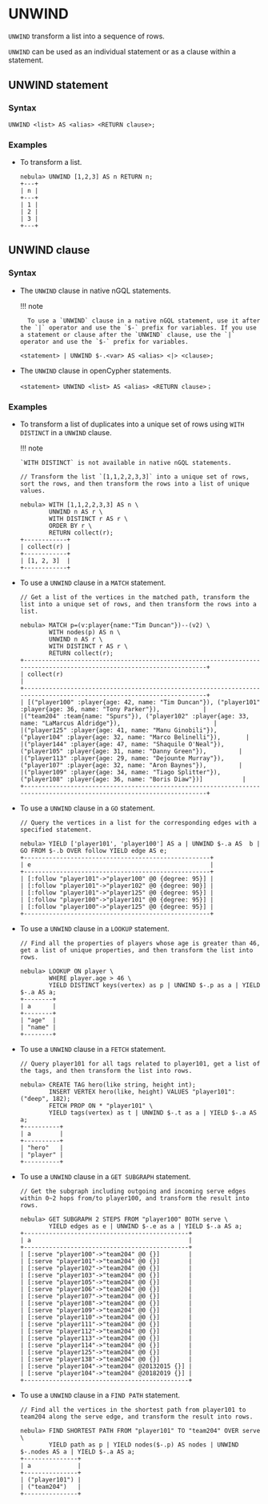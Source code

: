 # UNWIND

`UNWIND` transform a list into a sequence of rows.

`UNWIND` can be used as an individual statement or as a clause within a statement.

## UNWIND statement

### Syntax

```ngql 
UNWIND <list> AS <alias> <RETURN clause>;
```

### Examples

- To transform a list.

  ```ngql
  nebula> UNWIND [1,2,3] AS n RETURN n;
  +---+
  | n |
  +---+
  | 1 |
  | 2 |
  | 3 |
  +---+
  ```

## UNWIND clause

### Syntax

- The `UNWIND` clause in native nGQL statements.

  !!! note

        To use a `UNWIND` clause in a native nGQL statement, use it after the `|` operator and use the `$-` prefix for variables. If you use a statement or clause after the `UNWIND` clause, use the `|` operator and use the `$-` prefix for variables.


  ```ngql
  <statement> | UNWIND $-.<var> AS <alias> <|> <clause>;
  ```


- The `UNWIND` clause in openCypher statements.

  ```
  <statement> UNWIND <list> AS <alias> <RETURN clause>；
  ```

### Examples

- To transform a list of duplicates into a unique set of rows using `WITH DISTINCT` in a `UNWIND` clause.

  !!! note
      
      `WITH DISTINCT` is not available in native nGQL statements.  

  ```ngql
  // Transform the list `[1,1,2,2,3,3]` into a unique set of rows, sort the rows, and then transform the rows into a list of unique values.

  nebula> WITH [1,1,2,2,3,3] AS n \
          UNWIND n AS r \
          WITH DISTINCT r AS r \
          ORDER BY r \
          RETURN collect(r);
  +------------+
  | collect(r) |
  +------------+
  | [1, 2, 3]  |
  +------------+
  ```

- To use a `UNWIND` clause in a `MATCH` statement.

  ```ngql
  // Get a list of the vertices in the matched path, transform the list into a unique set of rows, and then transform the rows into a list. 

  nebula> MATCH p=(v:player{name:"Tim Duncan"})--(v2) \
          WITH nodes(p) AS n \
          UNWIND n AS r \
          WITH DISTINCT r AS r \
          RETURN collect(r);
  +----------------------------------------------------------------------------------------------------------------------+
  | collect(r)                                                                                                           |
  +----------------------------------------------------------------------------------------------------------------------+
  | [("player100" :player{age: 42, name: "Tim Duncan"}), ("player101" :player{age: 36, name: "Tony Parker"}),            |
  |("team204" :team{name: "Spurs"}), ("player102" :player{age: 33, name: "LaMarcus Aldridge"}),                          |
  |("player125" :player{age: 41, name: "Manu Ginobili"}), ("player104" :player{age: 32, name: "Marco Belinelli"}),       |
  |("player144" :player{age: 47, name: "Shaquile O'Neal"}), ("player105" :player{age: 31, name: "Danny Green"}),         |
  |("player113" :player{age: 29, name: "Dejounte Murray"}), ("player107" :player{age: 32, name: "Aron Baynes"}),         |
  |("player109" :player{age: 34, name: "Tiago Splitter"}), ("player108" :player{age: 36, name: "Boris Diaw"})]           |  
  +----------------------------------------------------------------------------------------------------------------------+
  ```

- To use a `UNWIND` clause in a `GO` statement.

  ```ngql 
  // Query the vertices in a list for the corresponding edges with a specified statement.

  nebula> YIELD ['player101', 'player100'] AS a | UNWIND $-.a AS  b | GO FROM $-.b OVER follow YIELD edge AS e;
  +----------------------------------------------------+
  | e                                                  |
  +----------------------------------------------------+
  | [:follow "player101"->"player100" @0 {degree: 95}] |
  | [:follow "player101"->"player102" @0 {degree: 90}] |
  | [:follow "player101"->"player125" @0 {degree: 95}] |
  | [:follow "player100"->"player101" @0 {degree: 95}] |
  | [:follow "player100"->"player125" @0 {degree: 95}] |
  +----------------------------------------------------+
  ```

- To use a `UNWIND` clause in a `LOOKUP` statement.

  ```ngql
  // Find all the properties of players whose age is greater than 46, get a list of unique properties, and then transform the list into rows. 

  nebula> LOOKUP ON player \
          WHERE player.age > 46 \
          YIELD DISTINCT keys(vertex) as p | UNWIND $-.p as a | YIELD $-.a AS a;
  +--------+
  | a      |
  +--------+
  | "age"  |
  | "name" |
  +--------+
  ```

- To use a `UNWIND` clause in a `FETCH` statement. 

  ```ngql
  // Query player101 for all tags related to player101, get a list of the tags, and then transform the list into rows.

  nebula> CREATE TAG hero(like string, height int);
          INSERT VERTEX hero(like, height) VALUES "player101":("deep", 182);
          FETCH PROP ON * "player101" \
          YIELD tags(vertex) as t | UNWIND $-.t as a | YIELD $-.a AS a;
  +----------+
  | a        |
  +----------+
  | "hero"   |
  | "player" |
  +----------+
  ```
  
- To use a `UNWIND` clause in a `GET SUBGRAPH` statement. 

  ```ngql
  // Get the subgraph including outgoing and incoming serve edges within 0~2 hops from/to player100, and transform the result into rows.

  nebula> GET SUBGRAPH 2 STEPS FROM "player100" BOTH serve \
          YIELD edges as e | UNWIND $-.e as a | YIELD $-.a AS a;
  +----------------------------------------------+
  | a                                            |
  +----------------------------------------------+
  | [:serve "player100"->"team204" @0 {}]        |
  | [:serve "player101"->"team204" @0 {}]        |
  | [:serve "player102"->"team204" @0 {}]        |
  | [:serve "player103"->"team204" @0 {}]        |
  | [:serve "player105"->"team204" @0 {}]        |
  | [:serve "player106"->"team204" @0 {}]        |
  | [:serve "player107"->"team204" @0 {}]        |
  | [:serve "player108"->"team204" @0 {}]        |
  | [:serve "player109"->"team204" @0 {}]        |
  | [:serve "player110"->"team204" @0 {}]        |
  | [:serve "player111"->"team204" @0 {}]        |
  | [:serve "player112"->"team204" @0 {}]        |
  | [:serve "player113"->"team204" @0 {}]        |
  | [:serve "player114"->"team204" @0 {}]        |
  | [:serve "player125"->"team204" @0 {}]        |
  | [:serve "player138"->"team204" @0 {}]        |
  | [:serve "player104"->"team204" @20132015 {}] |
  | [:serve "player104"->"team204" @20182019 {}] |
  +----------------------------------------------+
  ```

- To use a `UNWIND` clause in a `FIND PATH` statement.

  ```ngql
  // Find all the vertices in the shortest path from player101 to team204 along the serve edge, and transform the result into rows. 

  nebula> FIND SHORTEST PATH FROM "player101" TO "team204" OVER serve \
          YIELD path as p | YIELD nodes($-.p) AS nodes | UNWIND $-.nodes AS a | YIELD $-.a AS a;
  +---------------+
  | a             |
  +---------------+
  | ("player101") |
  | ("team204")   |
  +---------------+
  ```
